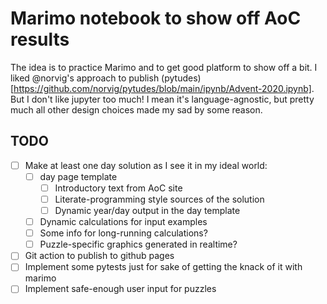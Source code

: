 
# Marimo notebook to show off AoC results

The idea is to practice Marimo and to get good platform to show off a bit. I liked @norvig's approach to publish (pytudes)[https://github.com/norvig/pytudes/blob/main/ipynb/Advent-2020.ipynb]. But I don't like jupyter too much! I mean it's language-agnostic, but pretty much all other design choices made my sad by some reason.

## TODO

- [ ] Make at least one day solution as I see it in my ideal world:
  - [ ] day page template
    - [ ] Introductory text from AoC site
    - [ ] Literate-programming style sources of the solution
    - [ ] Dynamic year/day output in the day template
  - [ ] Dynamic calculations for input examples
  - [ ] Some info for long-running calculations?
  - [ ] Puzzle-specific graphics generated in realtime?
- [ ] Git action to publish to github pages
- [ ] Implement some pytests just for sake of getting the knack of it with marimo
- [ ] Implement safe-enough user input for puzzles
